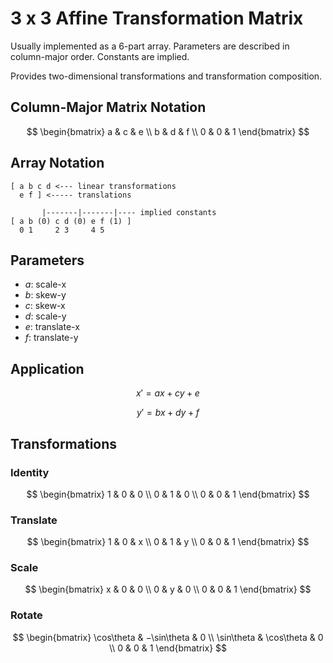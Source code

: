 # 3 x 3 Affine Transformation Matrix

Usually implemented as a 6-part array. Parameters are described in column-major
order. Constants are implied.

Provides two-dimensional transformations and transformation composition.

## Column-Major Matrix Notation

$$
\begin{bmatrix}
a & c & e \\
b & d & f \\
0 & 0 & 1
\end{bmatrix}
$$

## Array Notation

```
[ a b c d <--- linear transformations
  e f ] <----- translations

       |-------|-------|---- implied constants
[ a b (0) c d (0) e f (1) ]
  0 1     2 3     4 5
```

## Parameters

- $a$: scale-x
- $b$: skew-y
- $c$: skew-x
- $d$: scale-y
- $e$: translate-x
- $f$: translate-y

## Application

$$x' = ax + cy + e$$

$$y' = bx + dy + f$$

## Transformations

### Identity

$$
\begin{bmatrix}
1 & 0 & 0 \\
0 & 1 & 0 \\
0 & 0 & 1
\end{bmatrix}
$$

### Translate

$$
\begin{bmatrix}
1 & 0 & x \\
0 & 1 & y \\
0 & 0 & 1
\end{bmatrix}
$$

### Scale

$$
\begin{bmatrix}
x & 0 & 0 \\
0 & y & 0 \\
0 & 0 & 1
\end{bmatrix}
$$

### Rotate

$$
\begin{bmatrix}
\cos\theta & −\sin\theta & 0 \\
\sin\theta & \cos\theta & 0 \\
0 & 0 & 1
\end{bmatrix}
$$
